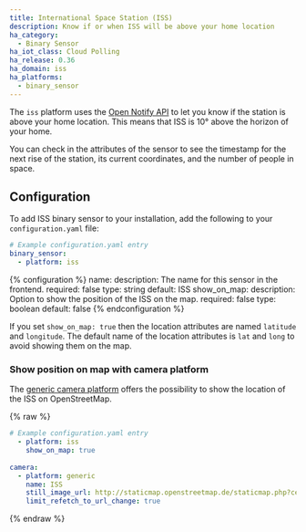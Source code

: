 ```yaml
---
title: International Space Station (ISS)
description: Know if or when ISS will be above your home location
ha_category:
  - Binary Sensor
ha_iot_class: Cloud Polling
ha_release: 0.36
ha_domain: iss
ha_platforms:
  - binary_sensor
---
```


The `iss` platform uses the
[Open Notify API](http://open-notify.org/Open-Notify-API/ISS-Location-Now/)
to let you know if the station is above your home location.
This means that ISS is 10° above the horizon of your home.

You can check in the attributes of the sensor to see the timestamp for the next
rise of the station, its current coordinates, and the number of people in space.

## Configuration

To add ISS binary sensor to your installation,
add the following to your `configuration.yaml` file:

```yaml
# Example configuration.yaml entry
binary_sensor:
  - platform: iss
```

{% configuration %}
name:
  description: The name for this sensor in the frontend.
  required: false
  type: string
  default: ISS
show_on_map:
  description: Option to show the position of the ISS on the map.
  required: false
  type: boolean
  default: false
{% endconfiguration %}

<div class='note warning'>

If you set `show_on_map: true` then the location attributes are named `latitude` and `longitude`.
The default name of the location attributes is `lat` and `long` to avoid showing them on the map.

</div>

### Show position on map with camera platform

The [generic camera platform](/integrations/mjpeg) offers
the possibility to show the location of the ISS on OpenStreetMap.

{% raw %}

```yaml
# Example configuration.yaml entry
  - platform: iss
    show_on_map: true
    
camera:
  - platform: generic
    name: ISS
    still_image_url: http://staticmap.openstreetmap.de/staticmap.php?center={{ state_attr('binary_sensor.iss', 'lat') }},{{ state_attr('binary_sensor.iss', 'long') }}&zoom=4&size=865x512&maptype=mapnik&markers={{ state_attr('binary_sensor.iss', 'lat') }},{{ state_attr('binary_sensor.iss', 'long') }},lightblue
    limit_refetch_to_url_change: true
```

{% endraw %}
